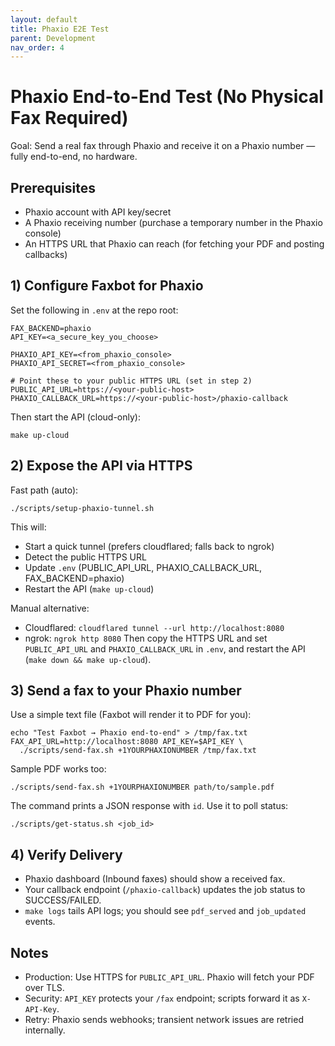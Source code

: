 ```yaml
---
layout: default
title: Phaxio E2E Test
parent: Development
nav_order: 4
---
```


# Phaxio End-to-End Test (No Physical Fax Required)

Goal: Send a real fax through Phaxio and receive it on a Phaxio number — fully end-to-end, no hardware.

## Prerequisites
- Phaxio account with API key/secret
- A Phaxio receiving number (purchase a temporary number in the Phaxio console)
- An HTTPS URL that Phaxio can reach (for fetching your PDF and posting callbacks)

## 1) Configure Faxbot for Phaxio
Set the following in `.env` at the repo root:

```
FAX_BACKEND=phaxio
API_KEY=<a_secure_key_you_choose>

PHAXIO_API_KEY=<from_phaxio_console>
PHAXIO_API_SECRET=<from_phaxio_console>

# Point these to your public HTTPS URL (set in step 2)
PUBLIC_API_URL=https://<your-public-host>
PHAXIO_CALLBACK_URL=https://<your-public-host>/phaxio-callback
```

Then start the API (cloud-only):
```
make up-cloud
```

## 2) Expose the API via HTTPS
Fast path (auto):
```
./scripts/setup-phaxio-tunnel.sh
```
This will:
- Start a quick tunnel (prefers cloudflared; falls back to ngrok)
- Detect the public HTTPS URL
- Update `.env` (PUBLIC_API_URL, PHAXIO_CALLBACK_URL, FAX_BACKEND=phaxio)
- Restart the API (`make up-cloud`)

Manual alternative:
- Cloudflared: `cloudflared tunnel --url http://localhost:8080`
- ngrok: `ngrok http 8080`
Then copy the HTTPS URL and set `PUBLIC_API_URL` and `PHAXIO_CALLBACK_URL` in `.env`, and restart the API (`make down && make up-cloud`).

## 3) Send a fax to your Phaxio number
Use a simple text file (Faxbot will render it to PDF for you):
```
echo "Test Faxbot → Phaxio end-to-end" > /tmp/fax.txt
FAX_API_URL=http://localhost:8080 API_KEY=$API_KEY \
  ./scripts/send-fax.sh +1YOURPHAXIONUMBER /tmp/fax.txt
```
Sample PDF works too:
```
./scripts/send-fax.sh +1YOURPHAXIONUMBER path/to/sample.pdf
```

The command prints a JSON response with `id`. Use it to poll status:
```
./scripts/get-status.sh <job_id>
```

## 4) Verify Delivery
- Phaxio dashboard (Inbound faxes) should show a received fax.
- Your callback endpoint (`/phaxio-callback`) updates the job status to SUCCESS/FAILED.
- `make logs` tails API logs; you should see `pdf_served` and `job_updated` events.

## Notes
- Production: Use HTTPS for `PUBLIC_API_URL`. Phaxio will fetch your PDF over TLS.
- Security: `API_KEY` protects your `/fax` endpoint; scripts forward it as `X-API-Key`.
- Retry: Phaxio sends webhooks; transient network issues are retried internally.
